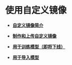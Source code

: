 # 使用自定义镜像<a name="modelarts_23_0083"></a>

-   **[自定义镜像简介](自定义镜像简介.md)**  

-   **[制作和上传自定义镜像](制作和上传自定义镜像.md)**  

-   **[用于训练模型（即将下线）](用于训练模型（即将下线）.md)**  

-   **[用于导入模型](用于导入模型.md)**  


